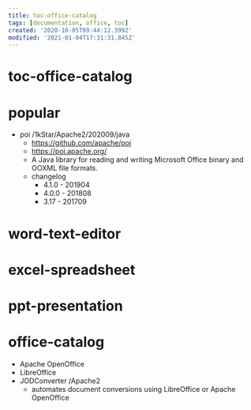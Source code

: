 ```yaml
---
title: toc-office-catalog
tags: [documentation, office, toc]
created: '2020-10-05T09:44:12.399Z'
modified: '2021-01-04T17:31:31.845Z'
---
```


# toc-office-catalog

# popular

- poi /1kStar/Apache2/202009/java
  - https://github.com/apache/poi
  - https://poi.apache.org/
  - A Java library for reading and writing Microsoft Office binary and OOXML file formats.
  - changelog
    - 4.1.0 - 201904
    - 4.0.0 - 201808
    - 3.17 - 201709 

# word-text-editor

# excel-spreadsheet

# ppt-presentation

# office-catalog

- Apache OpenOffice
- LibreOffice
- JODConverter  /Apache2
  - automates document conversions using LibreOffice or Apache OpenOffice
